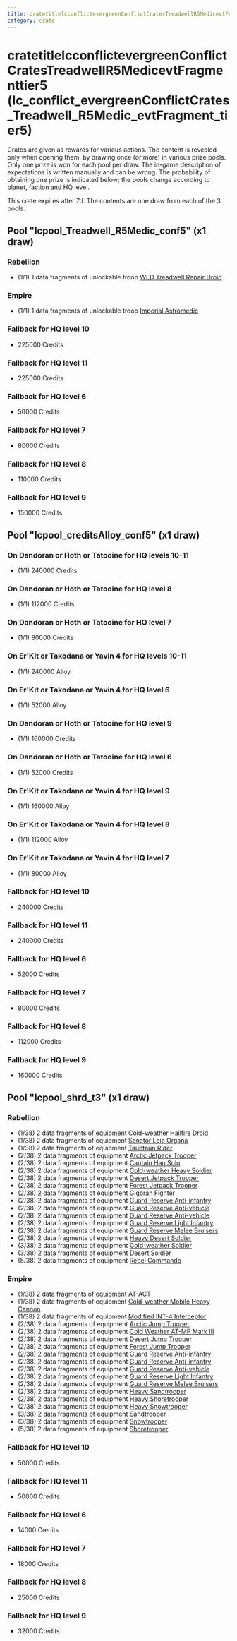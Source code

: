 ```yaml
---
title: cratetitlelcconflictevergreenConflictCratesTreadwellR5MedicevtFragmenttier5 (lc_conflict_evergreenConflictCrates_Treadwell_R5Medic_evtFragment_tier5)
category: crate
---
```


# cratetitlelcconflictevergreenConflictCratesTreadwellR5MedicevtFragmenttier5 (lc_conflict_evergreenConflictCrates_Treadwell_R5Medic_evtFragment_tier5)

Crates are given as rewards for various actions. The content is revealed only when opening them, by drawing once (or more) in various prize pools. Only one prize is won for each pool per draw. The in-game description of expectations is written manually and can be wrong. The probability of obtaining one prize is indicated below; the pools change according to planet, faction and HQ level.

This crate expires after 7d. The contents are one draw from each of the 3 pools.

## Pool "lcpool_Treadwell_R5Medic_conf5" (x1 draw)

### Rebellion

  * (1/1) 1 data fragments of unlockable troop [WED Treadwell Repair Droid](Treadwell)

### Empire

  * (1/1) 1 data fragments of unlockable troop [Imperial Astromedic](R5Medic)

### Fallback for HQ level 10

  * 225000 Credits

### Fallback for HQ level 11

  * 225000 Credits

### Fallback for HQ level 6

  * 50000 Credits

### Fallback for HQ level 7

  * 80000 Credits

### Fallback for HQ level 8

  * 110000 Credits

### Fallback for HQ level 9

  * 150000 Credits

## Pool "lcpool_creditsAlloy_conf5" (x1 draw)

### On Dandoran or Hoth or Tatooine for HQ levels 10-11

  * (1/1) 240000 Credits

### On Dandoran or Hoth or Tatooine for HQ level 8

  * (1/1) 112000 Credits

### On Dandoran or Hoth or Tatooine for HQ level 7

  * (1/1) 80000 Credits

### On Er'Kit or Takodana or Yavin 4 for HQ levels 10-11

  * (1/1) 240000 Alloy

### On Er'Kit or Takodana or Yavin 4 for HQ level 6

  * (1/1) 52000 Alloy

### On Dandoran or Hoth or Tatooine for HQ level 9

  * (1/1) 160000 Credits

### On Dandoran or Hoth or Tatooine for HQ level 6

  * (1/1) 52000 Credits

### On Er'Kit or Takodana or Yavin 4 for HQ level 9

  * (1/1) 160000 Alloy

### On Er'Kit or Takodana or Yavin 4 for HQ level 8

  * (1/1) 112000 Alloy

### On Er'Kit or Takodana or Yavin 4 for HQ level 7

  * (1/1) 80000 Alloy

### Fallback for HQ level 10

  * 240000 Credits

### Fallback for HQ level 11

  * 240000 Credits

### Fallback for HQ level 6

  * 52000 Credits

### Fallback for HQ level 7

  * 80000 Credits

### Fallback for HQ level 8

  * 112000 Credits

### Fallback for HQ level 9

  * 160000 Credits

## Pool "lcpool_shrd_t3" (x1 draw)

### Rebellion

  * (1/38) 2 data fragments of equipment [Cold-weather Hailfire Droid](eqpRebelArcticHailfire)
  * (1/38) 2 data fragments of equipment [Senator Leia Organa](eqpRebelDiplomat)
  * (1/38) 2 data fragments of equipment [Tauntaun Rider](eqpRebelTauntaun)
  * (2/38) 2 data fragments of equipment [Arctic Jetpack Trooper](eqpRebelEchoBaseJetpackTrooper)
  * (2/38) 2 data fragments of equipment [Captain Han Solo](eqpRebelCaptainSolo)
  * (2/38) 2 data fragments of equipment [Cold-weather Heavy Soldier](eqpRebelEchoBaseHeavySoldier)
  * (2/38) 2 data fragments of equipment [Desert Jetpack Trooper](eqpRebelSandJetpackTrooper)
  * (2/38) 2 data fragments of equipment [Forest Jetpack Trooper](eqpRebelPentagonJetpackTrooper)
  * (2/38) 2 data fragments of equipment [Gigoran Fighter](eqpRebelShaggyAlien)
  * (2/38) 2 data fragments of equipment [Guard Reserve Anti-infantry](eqpRebelFactorySummonLight)
  * (2/38) 2 data fragments of equipment [Guard Reserve Anti-vehicle](eqpRebelBarracksSummonHeavy)
  * (2/38) 2 data fragments of equipment [Guard Reserve Anti-vehicle](eqpRebelFactorySummonHeavy)
  * (2/38) 2 data fragments of equipment [Guard Reserve Light Infantry](eqpRebelBarracksSummonLight)
  * (2/38) 2 data fragments of equipment [Guard Reserve Melee Bruisers](eqpRebelBarracksSummonMedium)
  * (2/38) 2 data fragments of equipment [Heavy Desert Soldier](eqpRebelHeavySandSoldier)
  * (3/38) 2 data fragments of equipment [Cold-weather Soldier](eqpRebelEchoBaseSoldier)
  * (3/38) 2 data fragments of equipment [Desert Soldier](eqpRebelSandSoldier)
  * (5/38) 2 data fragments of equipment [Rebel Commando](eqpRebelPentagonSoldier)

### Empire

  * (1/38) 2 data fragments of equipment [AT-ACT](eqpEmpireCargoGreatDane)
  * (1/38) 2 data fragments of equipment [Cold-weather Mobile Heavy Cannon](eqpEmpireArcticMHC)
  * (1/38) 2 data fragments of equipment [Modified INT-4 Interceptor](eqpEmpireArcticINT4)
  * (2/38) 2 data fragments of equipment [Arctic Jump Trooper](eqpEmpireSnowJumpTrooper)
  * (2/38) 2 data fragments of equipment [Cold Weather AT-MP Mark III](eqpEmpireArcticATMP)
  * (2/38) 2 data fragments of equipment [Desert Jump Trooper](eqpEmpireSandJumpTrooper)
  * (2/38) 2 data fragments of equipment [Forest Jump Trooper](eqpEmpirePentagonJumpTrooper)
  * (2/38) 2 data fragments of equipment [Guard Reserve Anti-infantry](eqpEmpireBarracksSummonHeavy)
  * (2/38) 2 data fragments of equipment [Guard Reserve Anti-infantry](eqpEmpireFactorySummonLight)
  * (2/38) 2 data fragments of equipment [Guard Reserve Anti-vehicle](eqpEmpireFactorySummonHeavy)
  * (2/38) 2 data fragments of equipment [Guard Reserve Light Infantry](eqpEmpireBarracksSummonLight)
  * (2/38) 2 data fragments of equipment [Guard Reserve Melee Bruisers](eqpEmpireBarracksSummonMedium)
  * (2/38) 2 data fragments of equipment [Heavy Sandtrooper](eqpEmpireHeavySandtrooper)
  * (2/38) 2 data fragments of equipment [Heavy Shoretrooper](eqpEmpirePentagonHeavyTrooper)
  * (2/38) 2 data fragments of equipment [Heavy Snowtrooper](eqpEmpireHeavySnowtrooper)
  * (3/38) 2 data fragments of equipment [Sandtrooper](eqpEmpireSandtrooper)
  * (3/38) 2 data fragments of equipment [Snowtrooper](eqpEmpireSnowtrooper)
  * (5/38) 2 data fragments of equipment [Shoretrooper](eqpEmpirePentagonTrooper)

### Fallback for HQ level 10

  * 50000 Credits

### Fallback for HQ level 11

  * 50000 Credits

### Fallback for HQ level 6

  * 14000 Credits

### Fallback for HQ level 7

  * 18000 Credits

### Fallback for HQ level 8

  * 25000 Credits

### Fallback for HQ level 9

  * 32000 Credits